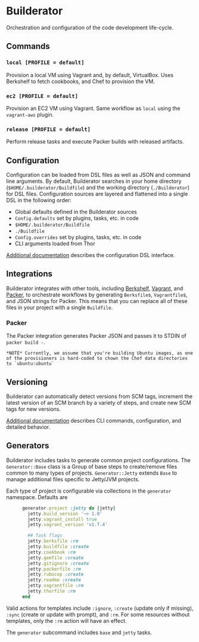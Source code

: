 # Builderator

Orchestration and configuration of the code development life-cycle.

## Commands

### `local [PROFILE = default]`

Provision a local VM using Vagrant and, by default, VirtualBox. Uses Berkshelf to fetch cookbooks, and Chef to provision the VM.

### `ec2 [PROFILE = default]`

Provision an EC2 VM using Vagrant. Same workflow as `local` using the `vagrant-aws` plugin.

### `release [PROFILE = default]`

Perform release tasks and execute Packer builds with released artifacts.

## Configuration

Configuration can be loaded from DSL files as well as JSON and command line arguments. By default, Builderator searches in your home directory (`$HOME/.builderator/Buildfile`) and the working directory (`./Builderator`) for DSL files. Configuration sources are layered and flattened into a single DSL in the following order:

* Global defaults defined in the Builderator sources
* `Config.defaults` set by plugins, tasks, etc. in code
* `$HOME/.builderator/Buildfile`
* `./Buildfile`
* `Config.overrides` set by plugins, tasks, etc. in code
* CLI arguments loaded from Thor

[Additional documentation](docs/configuration.md) describes the configuration DSL interface.

## Integrations

Builderator integrates with other tools, including [Berkshelf](http://berkshelf.com), [Vagrant](https://www.vagrantup.com/), and [Packer](https://www.packer.io/), to orchestrate workflows by generating `Berksfile`s, `Vagrantfile`s, and JSON strings for Packer. This means that you can replace all of these files in your project with a single `Buildfile`.

### Packer

The Packer integration generates Packer JSON and passes it to STDIN of `packer build -`.

    *NOTE* Currently, we assume that you're building Ubuntu images, as one of the provisioners is hard-coded to chown the Chef data directories to `ubuntu:ubuntu`

## Versioning

Builderator can automatically detect versions from SCM tags, increment the latest version of an SCM branch by a variety of steps, and create new SCM tags for new versions.

[Additional documentation](docs/versioning.md) describes CLI commands, configuration, and detailed behavior.

## Generators

Builderator includes tasks to generate common project configurations. The `Generator::Base` class is a Group of base steps to create/remove files common to many types of projects. `Generator::Jetty` extends `Base` to manage additional files specific to Jetty/JVM projects.

Each type of project is configurable via collections in the `generator` namespace. Defaults are

```ruby
      generator.project :jetty do |jetty|
        jetty.build_version '~> 1.0'
        jetty.vagrant_install true
        jetty.vagrant_version 'v1.7.4'

        ## Task flags
        jetty.berksfile :rm
        jetty.buildfile :create
        jetty.cookbook :rm
        jetty.gemfile :create
        jetty.gitignore :create
        jetty.packerfile :rm
        jetty.rubocop :create
        jetty.readme :create
        jetty.vagrantfile :rm
        jetty.thorfile :rm
      end
```

Valid actions for templates include `:ignore`, `:create` (update only if missing), `:sync` (create or update with prompt), and `:rm`. For some resources without templates, only the `:rm` action will have an effect.

The `generator` subcommand includes `base` and `jetty` tasks.
